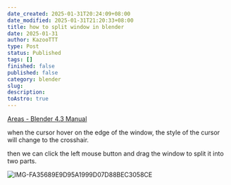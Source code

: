 ```yaml
---
date_created: 2025-01-31T20:24:09+08:00
date_modified: 2025-01-31T21:20:33+08:00
title: how to split window in blender
date: 2025-01-31
author: KazooTTT
type: Post
status: Published
tags: []
finished: false
published: false
category: blender
slug: 
description: 
toAstro: true
---
```


[Areas - Blender 4.3 Manual](https://docs.blender.org/manual/en/latest/interface/window_system/areas.html)

when the cursor hover on the edge of the window, the style of the cursor will change to the crosshair.

then we can click the left mouse button and drag the window to split it into two parts.

![IMG-FA35689E9D95A1999D07D88BEC3058CE](https://pictures.kazoottt.top/2025/01/20250131-IMG-FA35689E9D95A1999D07D88BEC3058CE.gif)